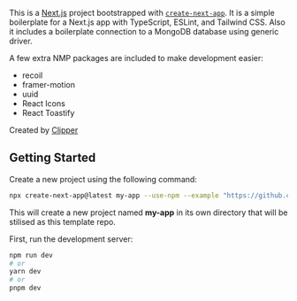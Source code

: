 This is a [Next.js](https://nextjs.org/) project bootstrapped with [`create-next-app`](https://github.com/vercel/next.js/tree/canary/packages/create-next-app).
It is a simple boilerplate for a Next.js app with TypeScript, ESLint, and Tailwind CSS. Also it includes a boilerplate connection to a MongoDB database using generic driver.

A few extra NMP packages are included to make development easier:
- recoil
- framer-motion
- uuid
- React Icons
- React Toastify

Created by [Clipper](github.com/clipper-dev)

## Getting Started

Create a new project using the following command:

```bash
npx create-next-app@latest my-app --use-npm --example "https://github.com/clipper-dev/nextjs-mongo-starter.git"
```

This will create a new project named **my-app** in its own directory that will be stilised as this template repo.

First, run the development server:

```bash
npm run dev
# or
yarn dev
# or
pnpm dev
```

